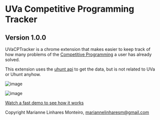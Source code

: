 # UVa Competitive Programming Tracker

## Version 1.0.0

UVaCPTracker is a chrome extension that makes easier to keep track of how many
problems of the [Competitive Programming](http://cpbook.net/) a user has
already solved.

This extension uses the [uhunt api](http://uhunt.felix-halim.net/api) to get
the data, but is not related to UVa or Uhunt anyhow.

![image](https://github.com/mari-linhares/UVaCPTracker/blob/master/images/image1.png)

![image](https://github.com/mari-linhares/UVaCPTracker/blob/master/images/image2.png)

[Watch a fast demo to see how it works](https://www.youtube.com/watch?v=W06KaCY0qbU)


Copyright Marianne Linhares Monteiro, mariannelinharesm@gmail.com
